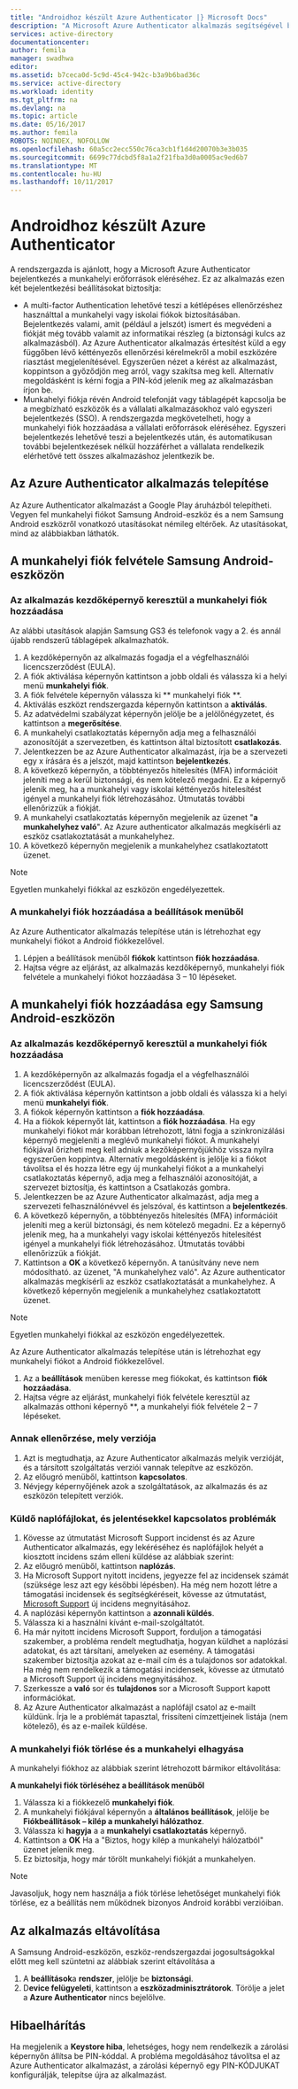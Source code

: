 ```yaml
---
title: "Androidhoz készült Azure Authenticator |} Microsoft Docs"
description: "A Microsoft Azure Authenticator alkalmazás segítségével bejelentkezhet munkahelyi erőforrások eléréséhez. Az Azure Authenticator alkalmazás értesítést küld a egy függőben lévő kéttényezős ellenőrzési kérelmekről a mobil eszközére riasztást megjelenítésével."
services: active-directory
documentationcenter: 
author: femila
manager: swadhwa
editor: 
ms.assetid: b7ceca0d-5c9d-45c4-942c-b3a9b6bad36c
ms.service: active-directory
ms.workload: identity
ms.tgt_pltfrm: na
ms.devlang: na
ms.topic: article
ms.date: 05/16/2017
ms.author: femila
ROBOTS: NOINDEX, NOFOLLOW
ms.openlocfilehash: 60a5cc2ecc550c76ca3cb1f1d4d20070b3e3b035
ms.sourcegitcommit: 6699c77dcbd5f8a1a2f21fba3d0a0005ac9ed6b7
ms.translationtype: MT
ms.contentlocale: hu-HU
ms.lasthandoff: 10/11/2017
---
```

# <a name="azure-authenticator-for-android"></a>Androidhoz készült Azure Authenticator
A rendszergazda is ajánlott, hogy a Microsoft Azure Authenticator bejelentkezés a munkahelyi erőforrások eléréséhez. Ez az alkalmazás ezen két bejelentkezési beállításokat biztosítja:

* A multi-factor Authentication lehetővé teszi a kétlépéses ellenőrzéshez használttal a munkahelyi vagy iskolai fiókok biztosításában. Bejelentkezés valami, amit (például a jelszót) ismert és megvédeni a fiókját még tovább valamit az informatikai részleg (a biztonsági kulcs az alkalmazásból). Az Azure Authenticator alkalmazás értesítést küld a egy függőben lévő kéttényezős ellenőrzési kérelmekről a mobil eszközére riasztást megjelenítésével. Egyszerűen nézet a kérést az alkalmazást, koppintson a győződjön meg arról, vagy szakítsa meg kell. Alternatív megoldásként is kérni fogja a PIN-kód jelenik meg az alkalmazásban írjon be.
* Munkahelyi fiókja révén Android telefonját vagy táblagépét kapcsolja be a megbízható eszközök és a vállalati alkalmazásokhoz való egyszeri bejelentkezés (SSO). A rendszergazda megkövetelheti, hogy a munkahelyi fiók hozzáadása a vállalati erőforrások eléréséhez. Egyszeri bejelentkezés lehetővé teszi a bejelentkezés után, és automatikusan további bejelentkezések nélkül hozzáférhet a vállalata rendelkezik elérhetővé tett összes alkalmazáshoz jelentkezik be.

## <a name="installing-the-azure-authenticator-app"></a>Az Azure Authenticator alkalmazás telepítése
Az Azure Authenticator alkalmazást a Google Play áruházból telepítheti.
Vegyen fel munkahelyi fiókot Samsung Android-eszköz és a nem Samsung Android eszközről vonatkozó utasításokat némileg eltérőek. Az utasításokat, mind az alábbiakban láthatók.

## <a name="adding-the-work-account-from-samsung-android-device"></a>A munkahelyi fiók felvétele Samsung Android-eszközön
### <a name="adding-the-work-account-through-the-app-home-screen"></a>Az alkalmazás kezdőképernyő keresztül a munkahelyi fiók hozzáadása
Az alábbi utasítások alapján Samsung GS3 és telefonok vagy a 2. és annál újabb rendszerű táblagépek alkalmazhatók.

1. A kezdőképernyőn az alkalmazás fogadja el a végfelhasználói licencszerződést (EULA).
2. A fiók aktiválása képernyőn kattintson a jobb oldali és válassza ki a helyi menü **munkahelyi fiók**.
3. A fiók felvétele képernyőn válassza ki ** munkahelyi fiók **.
4. Aktiválás eszközt rendszergazda képernyőn kattintson a **aktiválás**.
5. Az adatvédelmi szabályzat képernyőn jelölje be a jelölőnégyzetet, és kattintson a **megerősítése**.
6. A munkahelyi csatlakoztatás képernyőn adja meg a felhasználói azonosítóját a szervezetben, és kattintson által biztosított **csatlakozás**.
7. Jelentkezzen be az Azure Authenticator alkalmazást, írja be a szervezeti egy x írására és a jelszót, majd kattintson **bejelentkezés**.
8. A következő képernyőn, a többtényezős hitelesítés (MFA) információit jeleníti meg a kerül biztonsági, és nem kötelező megadni. Ez a képernyő jelenik meg, ha a munkahelyi vagy iskolai kéttényezős hitelesítést igényel a munkahelyi fiók létrehozásához. Útmutatás további ellenőrizzük a fiókját.
9. A munkahelyi csatlakoztatás képernyőn megjelenik az üzenet "**a munkahelyhez való**". Az Azure authenticator alkalmazás megkísérli az eszköz csatlakoztatását a munkahelyhez.
10. A következő képernyőn megjelenik a munkahelyhez csatlakoztatott üzenet.

> [!NOTE]
> Egyetlen munkahelyi fiókkal az eszközön engedélyezettek.
> 
> 

### <a name="adding-the-work-account-from-the-settings-menu"></a>A munkahelyi fiók hozzáadása a beállítások menüből
Az Azure Authenticator alkalmazás telepítése után is létrehozhat egy munkahelyi fiókot a Android fiókkezelővel.

1. Lépjen a beállítások menüből **fiókok** kattintson **fiók hozzáadása**.
2. Hajtsa végre az eljárást, az alkalmazás kezdőképernyő, munkahelyi fiók felvétele a munkahelyi fiókot hozzáadása 3 – 10 lépéseket.

## <a name="adding-the-work-account-from-a-non-samsung-android-device"></a>A munkahelyi fiók hozzáadása egy Samsung Android-eszközön
### <a name="adding-the-work-account-through-the-app-home-screen"></a>Az alkalmazás kezdőképernyő keresztül a munkahelyi fiók hozzáadása
1. A kezdőképernyőn az alkalmazás fogadja el a végfelhasználói licencszerződést (EULA).
2. A fiók aktiválása képernyőn kattintson a jobb oldali és válassza ki a helyi menü **munkahelyi fiók**.
3. A fiókok képernyőn kattintson a **fiók hozzáadása**.
4. Ha a fiókok képernyőt lát, kattintson a **fiók hozzáadása**. Ha egy munkahelyi fiókot már korábban létrehozott, látni fogja a szinkronizálási képernyő megjeleníti a meglévő munkahelyi fiókot. A munkahelyi fiókjával őrizheti meg kell adniuk a kezőképernyőjükhöz vissza nyílra egyszerűen koppintva. Alternatív megoldásként is jelölje ki a fiókot távolítsa el és hozza létre egy új munkahelyi fiókot a a munkahelyi csatlakoztatás képernyő, adja meg a felhasználói azonosítóját, a szervezet biztosítja, és kattintson a Csatlakozás gombra.
5. Jelentkezzen be az Azure Authenticator alkalmazást, adja meg a szervezeti felhasználónévvel és jelszóval, és kattintson a **bejelentkezés**.
6. A következő képernyőn, a többtényezős hitelesítés (MFA) információit jeleníti meg a kerül biztonsági, és nem kötelező megadni. Ez a képernyő jelenik meg, ha a munkahelyi vagy iskolai kéttényezős hitelesítést igényel a munkahelyi fiók létrehozásához. Útmutatás további ellenőrizzük a fiókját.
7. Kattintson a **OK** a következő képernyőn. A tanúsítvány neve nem módosítható.
   az üzenet, "A munkahelyhez való". Az Azure authenticator alkalmazás megkísérli az eszköz csatlakoztatását a munkahelyhez.
   A következő képernyőn megjelenik a munkahelyhez csatlakoztatott üzenet.

> [!NOTE]
> Egyetlen munkahelyi fiókkal az eszközön engedélyezettek.
> 
> 

Az Azure Authenticator alkalmazás telepítése után is létrehozhat egy munkahelyi fiókot a Android fiókkezelővel.

1. Az a **beállítások** menüben keresse meg fiókokat, és kattintson **fiók hozzáadása**.
2. Hajtsa végre az eljárást, munkahelyi fiók felvétele keresztül az alkalmazás otthoni képernyő **, a munkahelyi fiók felvétele 2 – 7 lépéseket.

### <a name="how-to-find-out-which-version-is-installed"></a>Annak ellenőrzése, mely verziója
1. Azt is megtudhatja, az Azure Authenticator alkalmazás melyik verzióját, és a társított szolgáltatás verziói vannak telepítve az eszközön.
2. Az előugró menüből, kattintson **kapcsolatos**.
3. Névjegy képernyőjének azok a szolgáltatások, az alkalmazás és az eszközön telepített verziók.

### <a name="sending-log-files-to-report-issues"></a>Küldő naplófájlokat, és jelentésekkel kapcsolatos problémák
1. Kövesse az útmutatást Microsoft Support incidenst és az Azure Authenticator alkalmazás, egy lekéréséhez és naplófájlok helyét a kiosztott incidens szám elleni küldése az alábbiak szerint:
2. Az előugró menüből, kattintson **naplózás**.
3. Ha Microsoft Support nyitott incidens, jegyezze fel az incidensek számát (szüksége lesz azt egy későbbi lépésben). Ha még nem hozott létre a támogatási incidensek és segítségkéréseit, kövesse az útmutatást, [Microsoft Support](https://support.microsoft.com/en-us/contactus) új incidens megnyitásához.
4. A naplózási képernyőn kattintson a **azonnali küldés**.
5. Válassza ki a használni kívánt e-mail-szolgáltatót.
6. Ha már nyitott incidens Microsoft Support, forduljon a támogatási szakember, a probléma rendelt megtudhatja, hogyan küldhet a naplózási adatokat, és azt társítani, amelyeken az esemény. A támogatási szakember biztosítja azokat az e-mail cím és a tulajdonos sor adatokkal. Ha még nem rendelkezik a támogatási incidensek, kövesse az útmutató a Microsoft Support új incidens megnyitásához.
7. Szerkessze a **való** sor és **tulajdonos** sor a Microsoft Support kapott információkat.
8. Az Azure Authenticator alkalmazást a naplófájl csatol az e-mailt küldünk. Írja le a problémát tapasztal, frissíteni címzettjeinek listája (nem kötelező), és az e-mailek küldése.

### <a name="deleting-the-work-account-and-leaving-your-workplace"></a>A munkahelyi fiók törlése és a munkahelyi elhagyása
A munkahelyi fiókhoz az alábbiak szerint létrehozott bármikor eltávolítása:

**A munkahelyi fiók törléséhez a beállítások menüből**

1. Válassza ki a fiókkezelő **munkahelyi fiók**.
2. A munkahelyi fiókjával képernyőn a **általános beállítások**, jelölje be **Fiókbeállítások – kilép a munkahelyi hálózathoz**.
3. Válassza ki **hagyja** a a **munkahelyi csatlakoztatás** képernyő.
4. Kattintson a **OK** Ha a "Biztos, hogy kilép a munkahelyi hálózatból" üzenet jelenik meg.
5. Ez biztosítja, hogy már törölt munkahelyi fiókját a munkahelyen.

> [!NOTE]
> Javasoljuk, hogy nem használja a fiók törlése lehetőséget munkahelyi fiók törlése, ez a beállítás nem működnek bizonyos Android korábbi verzióiban.
> 
> 

## <a name="uninstalling-the-app"></a>Az alkalmazás eltávolítása
A Samsung Android-eszközön, eszköz-rendszergazdai jogosultságokkal előtt meg kell szüntetni az alábbiak szerint eltávolítása a 

1. A **beállítások**a **rendszer**, jelölje be **biztonsági**.
2. D**evice felügyeleti**, kattintson a **eszközadminisztrátorok**. Törölje a jelet a **Azure Authenticator** nincs bejelölve.

## <a name="troubleshooting"></a>Hibaelhárítás
Ha megjelenik a **Keystore hiba**, lehetséges, hogy nem rendelkezik a zárolási képernyőn állítsa be PIN-kóddal. A probléma megoldásához távolítsa el az Azure Authenticator alkalmazást, a zárolási képernyő egy PIN-KÓDJUKAT konfigurálják, telepítse újra az alkalmazást.

